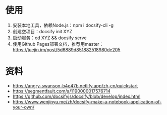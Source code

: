 # 使用
1. 安装本地工具，依赖Node.js：npm i docsify-cli -g
1. 创建空项目：docsify init XYZ
1. 启动服务：cd XYZ && docsify serve
1. 使用Github Pages部署文档，推荐用master：https://juejin.im/post/5d6889d851882518980de205

# 资料
* https://angry-swanson-b4e47b.netlify.app/zh-cn/quickstart
* https://segmentfault.com/a/1190000017576714
* https://github.com/docsifyjs/docsify/blob/develop/index.html
* https://www.wenjinyu.me/zh/docsify-make-a-notebook-application-of-your-own/
